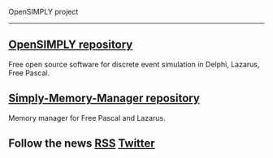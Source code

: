 OpenSIMPLY project
******************

## [OpenSIMPLY repository](https://github.com/opensimply/OpenSIMPLY)
Free open source software for discrete event simulation in Delphi, Lazarus, Free Pascal.


## [Simply-Memory-Manager repository](https://github.com/opensimply/Simply-Memory-Manager)
Memory manager for Free Pascal and Lazarus. 

## Follow the news [RSS](https://opensimply.org/feed.php) [Twitter](https://www.twitter.com/OpenSIMPLY)
